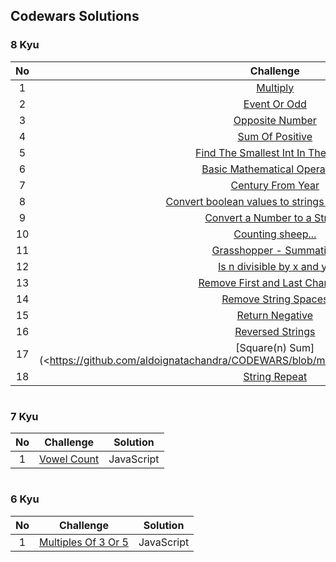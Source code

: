 ## Codewars Solutions

### 8 Kyu

| No  |                                                                        Challenge                                                                        |  Solution  |
| :-: | :-----------------------------------------------------------------------------------------------------------------------------------------------------: | :--------: |
|  1  |                            [Multiply](https://github.com/aldoignatachandra/CODEWARS/blob/master/javascript/8kyu/Multiply.js)                            | JavaScript |
|  2  |                         [Event Or Odd](https://github.com/aldoignatachandra/CODEWARS/blob/master/javascript/8kyu/EvenOrOdd.js)                          | JavaScript |
|  3  |                     [Opposite Number](https://github.com/aldoignatachandra/CODEWARS/blob/master/javascript/8kyu/OppositeNumber.js)                      | JavaScript |
|  4  |                       [Sum Of Positive](https://github.com/aldoignatachandra/CODEWARS/blob/master/javascript/8kyu/PositiveSum.js)                       | JavaScript |
|  5  |        [Find The Smallest Int In The Array](https://github.com/aldoignatachandra/CODEWARS/blob/master/javascript/8kyu/SmallestIntInTheArray.js)         | JavaScript |
|  6  |            [Basic Mathematical Operations](https://github.com/aldoignatachandra/CODEWARS/blob/master/javascript/8kyu/BasicMathOperations.js)            | JavaScript |
|  7  |                    [Century From Year](https://github.com/aldoignatachandra/CODEWARS/blob/master/javascript/8kyu/CenturyFromYear.js)                    | JavaScript |
|  8  | [Convert boolean values to strings 'Yes' or 'No'](https://github.com/aldoignatachandra/CODEWARS/blob/master/javascript/8kyu/ConvertBooleanToStrings.js) | JavaScript |
|  9  |           [Convert a Number to a String!](https://github.com/aldoignatachandra/CODEWARS/blob/master/javascript/8kyu/ConvertNumberToString.js)           | JavaScript |
| 10  |                     [Counting sheep...](https://github.com/aldoignatachandra/CODEWARS/blob/master/javascript/8kyu/CountingSheep.js)                     | JavaScript |
| 11  |              [Grasshopper - Summation](https://github.com/aldoignatachandra/CODEWARS/blob/master/javascript/8kyu/GrasshopperSummation.js)               | JavaScript |
| 12  |             [Is n divisible by x and y?](https://github.com/aldoignatachandra/CODEWARS/blob/master/javascript/8kyu/IsNDivisibleByXAndY.js)              | JavaScript |
| 13  |       [Remove First and Last Character](https://github.com/aldoignatachandra/CODEWARS/blob/master/javascript/8kyu/RemoveFirstAndLastCharacter.js)       | JavaScript |
| 14  |                 [Remove String Spaces](https://github.com/aldoignatachandra/CODEWARS/blob/master/javascript/8kyu/RemoveStringSpaces.js)                 | JavaScript |
| 15  |                     [Return Negative](https://github.com/aldoignatachandra/CODEWARS/blob/master/javascript/8kyu/ReturnNegative.js)                      | JavaScript |
| 16  |                    [Reversed Strings](https://github.com/aldoignatachandra/CODEWARS/blob/master/javascript/8kyu/ReversedStrings.js)                     | JavaScript |
| 17  |                       [Square(n) Sum](<https://github.com/aldoignatachandra/CODEWARS/blob/master/javascript/8kyu/Square(n)Sum.js)                       | JavaScript |
| 18  |                       [String Repeat](https://github.com/aldoignatachandra/CODEWARS/blob/master/javascript/8kyu/StringRepeat.js)                        | JavaScript |

#

### 7 Kyu

| No  |                                               Challenge                                                |  Solution  |
| :-: | :----------------------------------------------------------------------------------------------------: | :--------: |
|  1  | [Vowel Count](https://github.com/aldoignatachandra/CODEWARS/blob/master/javascript/7kyu/VowelCount.js) | JavaScript |

#

### 6 Kyu

| No  |                                                      Challenge                                                      |  Solution  |
| :-: | :-----------------------------------------------------------------------------------------------------------------: | :--------: |
|  1  | [Multiples Of 3 Or 5](https://github.com/aldoignatachandra/CODEWARS/blob/master/javascript/6kyu/MultiplesOf3Or5.js) | JavaScript |
